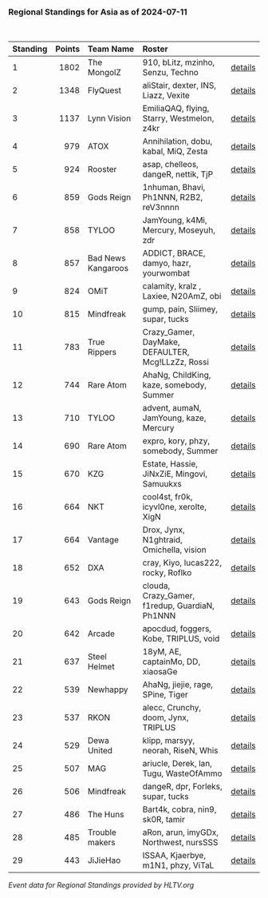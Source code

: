 ### Regional Standings for Asia as of 2024-07-11<br />
<br />

| Standing | Points | Team Name          | Roster                                            |                                                                                         |
| :- | -: | :- | :- | :- |
| 1        |   1802 | The MongolZ        | 910, bLitz, mzinho, Senzu, Techno                 | [details](details/0008--the_mongolz--910-blitz-mzinho-senzu-techno.md)                  |
| 2        |   1348 | FlyQuest           | aliStair, dexter, INS, Liazz, Vexite              | [details](details/0026--flyquest--alistair-dexter-ins-liazz-vexite.md)                  |
| 3        |   1137 | Lynn Vision        | EmiliaQAQ, flying, Starry, Westmelon, z4kr        | [details](details/0047--lynn_vision--emiliaqaq-flying-starry-westmelon-z4kr.md)         |
| 4        |    979 | ATOX               | Annihilation, dobu, kabal, MiQ, Zesta             | [details](details/0080--atox--annihilation-dobu-kabal-miq-zesta.md)                     |
| 5        |    924 | Rooster            | asap, chelleos, dangeR, nettik, TjP               | [details](details/0092--rooster--asap-chelleos-danger-nettik-tjp.md)                    |
| 6        |    859 | Gods Reign         | 1nhuman, Bhavi, Ph1NNN, R2B2, reV3nnnn            | [details](details/0104--gods_reign--1nhuman-bhavi-ph1nnn-r2b2-rev3nnnn.md)              |
| 7        |    858 | TYLOO              | JamYoung, k4Mi, Mercury, Moseyuh, zdr             | [details](details/0105--tyloo--jamyoung-k4mi-mercury-moseyuh-zdr.md)                    |
| 8        |    857 | Bad News Kangaroos | ADDICT, BRACE, damyo, hazr, yourwombat            | [details](details/0106--bad_news_kangaroos--addict-brace-damyo-hazr-yourwombat.md)      |
| 9        |    824 | OMiT               | calamity, kralz , Laxiee, N20AmZ, obi             | [details](details/0116--omit--calamity-kralz_-laxiee-n20amz-obi.md)                     |
| 10       |    815 | Mindfreak          | gump, pain, Sliimey, supar, tucks                 | [details](details/0119--mindfreak--gump-pain-sliimey-supar-tucks.md)                    |
| 11       |    783 | True Rippers       | Crazy_Gamer, DayMake, DEFAULTER, Mcg!LLzZz, Rossi | [details](details/0131--true_rippers--crazy_gamer-daymake-defaulter-mcg_llzzz-rossi.md) |
| 12       |    744 | Rare Atom          | AhaNg, ChildKing, kaze, somebody, Summer          | [details](details/0141--rare_atom--ahang-childking-kaze-somebody-summer.md)             |
| 13       |    710 | TYLOO              | advent, aumaN, JamYoung, kaze, Mercury            | [details](details/0152--tyloo--advent-auman-jamyoung-kaze-mercury.md)                   |
| 14       |    690 | Rare Atom          | expro, kory, phzy, somebody, Summer               | [details](details/0160--rare_atom--expro-kory-phzy-somebody-summer.md)                  |
| 15       |    670 | KZG                | Estate, Hassie, JiNxZiE, Mingovi, Samuukxs        | [details](details/0166--kzg--estate-hassie-jinxzie-mingovi-samuukxs.md)                 |
| 16       |    664 | NKT                | cool4st, fr0k, icyvl0ne, xerolte, XigN            | [details](details/0167--nkt--cool4st-fr0k-icyvl0ne-xerolte-xign.md)                     |
| 17       |    664 | Vantage            | Drox, Jynx, N1ghtraid, Omichella, vision          | [details](details/0168--vantage--drox-jynx-n1ghtraid-omichella-vision_.md)              |
| 18       |    652 | DXA                | cray, Kiyo, lucas222, rocky, Roflko               | [details](details/0171--dxa--cray-kiyo-lucas222-rocky-roflko.md)                        |
| 19       |    643 | Gods Reign         | clouda, Crazy_Gamer, f1redup, GuardiaN, Ph1NNN    | [details](details/0172--gods_reign--clouda-crazy_gamer-f1redup-guardian-ph1nnn.md)      |
| 20       |    642 | Arcade             | apocdud, foggers, Kobe, TRIPLUS, void             | [details](details/0173--arcade--apocdud-foggers-kobe-triplus-void.md)                   |
| 21       |    637 | Steel Helmet       | 18yM, AE, captainMo, DD, xiaosaGe                 | [details](details/0175--steel_helmet--18ym-ae-captainmo-dd-xiaosage.md)                 |
| 22       |    539 | Newhappy           | AhaNg, jiejie, rage, SPine, Tiger                 | [details](details/0189--newhappy--ahang-jiejie-rage-spine-tiger.md)                     |
| 23       |    537 | RKON               | alecc, Crunchy, doom, Jynx, TRIPLUS               | [details](details/0190--rkon--alecc-crunchy-doom-jynx-triplus.md)                       |
| 24       |    529 | Dewa United        | klipp, marsyy, neorah, RiseN, Whis                | [details](details/0191--dewa_united--klipp-marsyy-neorah-risen-whis.md)                 |
| 25       |    507 | MAG                | ariucle, Derek, lan, Tugu, WasteOfAmmo            | [details](details/0197--mag--ariucle-derek-lan-tugu-wasteofammo.md)                     |
| 26       |    506 | Mindfreak          | dangeR, dpr, Forleks, supar, tucks                | [details](details/0198--mindfreak--danger-dpr-forleks-supar-tucks.md)                   |
| 27       |    486 | The Huns           | Bart4k, cobra, nin9, sk0R, tamir                  | [details](details/0199--the_huns--bart4k-cobra-nin9-sk0r-tamir.md)                      |
| 28       |    485 | Trouble makers     | aRon, arun, imyGDx, Northwest, nursSSS            | [details](details/0200--trouble_makers--aron-arun-imygdx-northwest-nurssss.md)          |
| 29       |    443 | JiJieHao           | ISSAA, Kjaerbye, m1N1, phzy, ViTaL                | [details](details/0202--jijiehao--issaa-kjaerbye-m1n1-phzy-vital.md)                    |


_Event data for Regional Standings provided by HLTV.org_<br />
